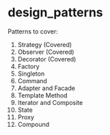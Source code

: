 # design_patterns

Patterns to cover:
1. Strategy (Covered)
2. Observer (Covered)
3. Decorator (Covered)
4. Factory
5. Singleton
6. Command
7. Adapter and Facade
8. Template Method
9. Iterator and Composite
10. State
11. Proxy
12. Compound
